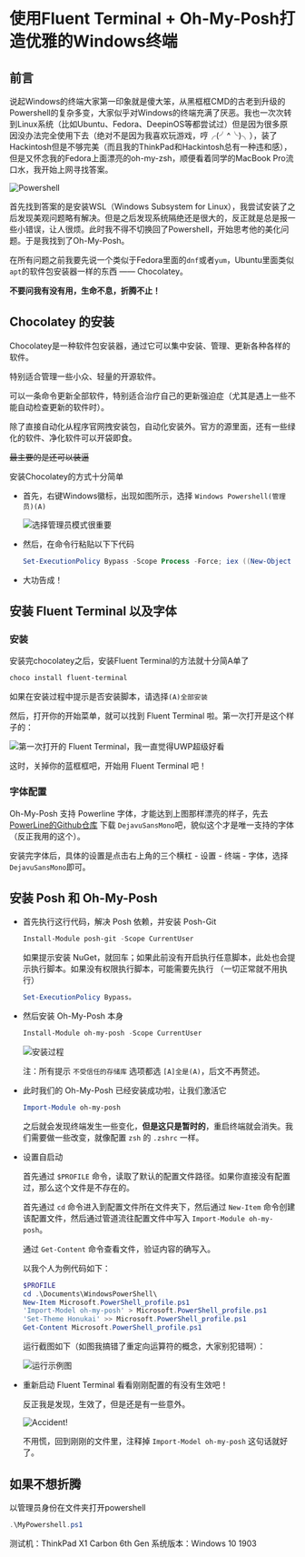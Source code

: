 # 使用Fluent Terminal + Oh-My-Posh打造优雅的Windows终端

## 前言

说起Windows的终端大家第一印象就是傻大笨，从黑框框CMD的古老到升级的Powershell的复杂多变，大家似乎对Windows的终端充满了厌恶。我也一次次转到Linux系统（比如Ubuntu、Fedora、DeepinOS等都尝试过）但是因为很多原因没办法完全使用下去（绝对不是因为我喜欢玩游戏，哼╭(╯^╰)╮），装了Hackintosh但是不够完美（而且我的ThinkPad和Hackintosh总有一种违和感），但是又怀念我的Fedora上面漂亮的oh-my-zsh，顺便看着同学的MacBook Pro流口水，我开始上网寻找答案。

![Powershell](images_1/powershell.png)

首先找到答案的是安装WSL（Windows Subsystem for Linux），我尝试安装了之后发现美观问题略有解决。但是之后发现系统隔绝还是很大的，反正就是总是报一些小错误，让人很烦。此时我不得不切换回了Powershell，开始思考他的美化问题。于是我找到了Oh-My-Posh。

在所有问题之前我要先说一个类似于Fedora里面的`dnf`或者`yum`，Ubuntu里面类似`apt`的软件包安装器一样的东西 —— Chocolatey。

**不要问我有没有用，生命不息，折腾不止！**

## Chocolatey 的安装

Chocolatey是一种软件包安装器，通过它可以集中安装、管理、更新各种各样的软件。

特别适合管理一些小众、轻量的开源软件。

可以一条命令更新全部软件，特别适合治疗自己的更新强迫症（尤其是遇上一些不能自动检查更新的软件时）。

除了直接自动化从程序官网拽安装包，自动化安装外。官方的源里面，还有一些绿化的软件、净化软件可以开袋即食。

~~最主要的是还可以装逼~~

安装Chocolatey的方式十分简单

- 首先，右键Windows徽标，出现如图所示，选择  `Windows Powershell(管理员)(A)`

    ![选择管理员模式很重要](images_1/chooseadmin.png)

- 然后，在命令行粘贴以下下代码

    ```powershell
    Set-ExecutionPolicy Bypass -Scope Process -Force; iex ((New-Object System.Net.WebClient).DownloadString('https://chocolatey.org/install.ps1'))
    ```

- 大功告成！

## 安装 Fluent Terminal 以及字体

### 安装

安装完chocolatey之后，安装Fluent Terminal的方法就十分简A单了

``` powershell
choco install fluent-terminal
```

如果在安装过程中提示是否安装脚本，请选择`(A)全部安装`

然后，打开你的开始菜单，就可以找到 Fluent Terminal 啦。第一次打开是这个样子的：

![第一次打开的 Fluent Terminal，我一直觉得UWP超级好看](images_1/fluentterminalbasic.png)

这时，关掉你的蓝框框吧，开始用 Fluent Terminal 吧！

### 字体配置

Oh-My-Posh 支持 Powerline 字体，才能达到上图那样漂亮的样子，先去 [PowerLine的Github仓库](https://github.com/powerline/fonts) 下载 `DejavuSansMono`吧，貌似这个才是唯一支持的字体（反正我用的这个）。

安装完字体后，具体的设置是点击右上角的三个横杠 - 设置 - 终端 - 字体，选择`DejavuSansMono`即可。

## 安装 Posh 和 Oh-My-Posh

- 首先执行这行代码，解决 Posh 依赖，并安装 Posh-Git

    ```powershell
    Install-Module posh-git -Scope CurrentUser
    ```

    如果提示安装 NuGet，就回车；如果此前没有开启执行任意脚本，此处也会提示执行脚本。如果没有权限执行脚本，可能需要先执行 （一切正常就不用执行）
    
    ```powershell
    Set-ExecutionPolicy Bypass。
    ```

- 然后安装 Oh-My-Posh 本身

    ```powershell
    Install-Module oh-my-posh -Scope CurrentUser
    ```

    ![安装过程](images_1/installingposh.png)

    注：所有提示 `不受信任的存储库` 选项都选 `[A]全是(A)`，后文不再赘述。

- 此时我们的 Oh-My-Posh 已经安装成功啦，让我们激活它

    ```powershell
    Import-Module oh-my-posh
    ```

    之后就会发现终端发生一些变化，**但是这只是暂时的**，重启终端就会消失。我们需要做一些改变，就像配置 `zsh` 的 `.zshrc` 一样。
    
- 设置自启动

    首先通过 `$PROFILE` 命令，读取了默认的配置文件路径。如果你直接没有配置过，那么这个文件是不存在的。

    首先通过 `cd` 命令进入到配置文件所在文件夹下，然后通过 `New-Item` 命令创建该配置文件，然后通过管道流往配置文件中写入 `Import-Module oh-my-posh`。

    通过 `Get-Content` 命令查看文件，验证内容的确写入。

    以我个人为例代码如下：

    ```powershell
    $PROFILE
    cd .\Documents\WindowsPowerShell\
    New-Item Microsoft.PowerShell_profile.ps1
    'Import-Model oh-my-posh' > Microsoft.PowerShell_profile.ps1
    'Set-Theme Honukai' >> Microsoft.PowerShell_profile.ps1 
    Get-Content Microsoft.PowerShell_profile.ps1
    ```

    运行截图如下（如图我搞错了重定向运算符的概念，大家别犯错啊）：

    ![运行示例图](images_1/settingprofiles.png)

- 重新启动 Fluent Terminal 看看刚刚配置的有没有生效吧！

    反正我是发现，生效了，但是还是有一些意外。

    ![Accident!](images_1/accident.png)

    不用慌，回到刚刚的文件里，注释掉 `Import-Model oh-my-posh` 这句话就好了。

## 如果不想折腾

以管理员身份在文件夹打开powershell

```powershell
.\MyPowershell.ps1
```

测试机：ThinkPad X1 Carbon 6th Gen
系统版本：Windows 10 1903